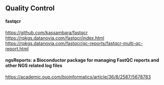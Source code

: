 ## Quality Control
#### fastqcr
https://github.com/kassambara/fastqcr
https://rpkgs.datanovia.com/fastqcr/index.html
https://rpkgs.datanovia.com/fastqcr/qc-reports/fastqcr-multi-qc-report.html
#### ngsReports: a Bioconductor package for managing FastQC reports and other NGS related log files
https://academic.oup.com/bioinformatics/article/36/8/2587/5678783

